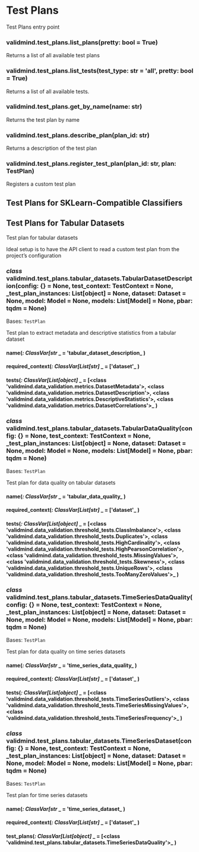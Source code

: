# Test Plans

Test Plans entry point


### validmind.test_plans.list_plans(pretty: bool = True)
Returns a list of all available test plans


### validmind.test_plans.list_tests(test_type: str = 'all', pretty: bool = True)
Returns a list of all available tests.


### validmind.test_plans.get_by_name(name: str)
Returns the test plan by name


### validmind.test_plans.describe_plan(plan_id: str)
Returns a description of the test plan


### validmind.test_plans.register_test_plan(plan_id: str, plan: TestPlan)
Registers a custom test plan

## Test Plans for SKLearn-Compatible Classifiers

## Test Plans for Tabular Datasets

Test plan for tabular datasets

Ideal setup is to have the API client to read a
custom test plan from the project’s configuration


### _class_ validmind.test_plans.tabular_datasets.TabularDatasetDescription(config: {} = None, test_context: TestContext = None, _test_plan_instances: List[object] = None, dataset: Dataset = None, model: Model = None, models: List[Model] = None, pbar: tqdm = None)
Bases: `TestPlan`

Test plan to extract metadata and descriptive
statistics from a tabular dataset


#### name(_: ClassVar[str_ _ = 'tabular_dataset_description_ )

#### required_context(_: ClassVar[List[str]_ _ = ['dataset'_ )

#### tests(_: ClassVar[List[object]_ _ = [<class 'validmind.data_validation.metrics.DatasetMetadata'>, <class 'validmind.data_validation.metrics.DatasetDescription'>, <class 'validmind.data_validation.metrics.DescriptiveStatistics'>, <class 'validmind.data_validation.metrics.DatasetCorrelations'>_ )

### _class_ validmind.test_plans.tabular_datasets.TabularDataQuality(config: {} = None, test_context: TestContext = None, _test_plan_instances: List[object] = None, dataset: Dataset = None, model: Model = None, models: List[Model] = None, pbar: tqdm = None)
Bases: `TestPlan`

Test plan for data quality on tabular datasets


#### name(_: ClassVar[str_ _ = 'tabular_data_quality_ )

#### required_context(_: ClassVar[List[str]_ _ = ['dataset'_ )

#### tests(_: ClassVar[List[object]_ _ = [<class 'validmind.data_validation.threshold_tests.ClassImbalance'>, <class 'validmind.data_validation.threshold_tests.Duplicates'>, <class 'validmind.data_validation.threshold_tests.HighCardinality'>, <class 'validmind.data_validation.threshold_tests.HighPearsonCorrelation'>, <class 'validmind.data_validation.threshold_tests.MissingValues'>, <class 'validmind.data_validation.threshold_tests.Skewness'>, <class 'validmind.data_validation.threshold_tests.UniqueRows'>, <class 'validmind.data_validation.threshold_tests.TooManyZeroValues'>_ )

### _class_ validmind.test_plans.tabular_datasets.TimeSeriesDataQuality(config: {} = None, test_context: TestContext = None, _test_plan_instances: List[object] = None, dataset: Dataset = None, model: Model = None, models: List[Model] = None, pbar: tqdm = None)
Bases: `TestPlan`

Test plan for data quality on time series datasets


#### name(_: ClassVar[str_ _ = 'time_series_data_quality_ )

#### required_context(_: ClassVar[List[str]_ _ = ['dataset'_ )

#### tests(_: ClassVar[List[object]_ _ = [<class 'validmind.data_validation.threshold_tests.TimeSeriesOutliers'>, <class 'validmind.data_validation.threshold_tests.TimeSeriesMissingValues'>, <class 'validmind.data_validation.threshold_tests.TimeSeriesFrequency'>_ )

### _class_ validmind.test_plans.tabular_datasets.TimeSeriesDataset(config: {} = None, test_context: TestContext = None, _test_plan_instances: List[object] = None, dataset: Dataset = None, model: Model = None, models: List[Model] = None, pbar: tqdm = None)
Bases: `TestPlan`

Test plan for time series  datasets


#### name(_: ClassVar[str_ _ = 'time_series_dataset_ )

#### required_context(_: ClassVar[List[str]_ _ = ['dataset'_ )

#### test_plans(_: ClassVar[List[object]_ _ = [<class 'validmind.test_plans.tabular_datasets.TimeSeriesDataQuality'>_ )
